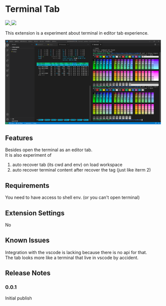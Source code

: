 # Terminal Tab

<a href="https://opensource.org/licenses/MIT">
    <img src="https://img.shields.io/github/license/mmis1000/Vscode-terminal-tab?color=green&style=flat-square&label=License" />
</a>
<a href="https://marketplace.visualstudio.com/items?itemName=mmis1000-personal.terminaltab">
    <img src="https://img.shields.io/visual-studio-marketplace/v/mmis1000-personal.terminaltab?color=green&label=VS%20Marketplace&style=flat-square" />
</a>

This extension is a experiment about terminal in editor tab experience. 

![The extension](./demo.png)

## Features

Besides open the terminal as an editor tab.  
It is also experiment of

1. auto recover tab (its cwd and env) on load workspace
2. auto recover terminal content after recover the tag (just like iterm 2)

## Requirements

You need to have access to shell env. (or you can't open terminal)

## Extension Settings

No

## Known Issues

Integration with the vscode is lacking because there is no api for that.  
The tab looks more like a terminal that live in vscode by accident.

## Release Notes

### 0.0.1

Initial publish